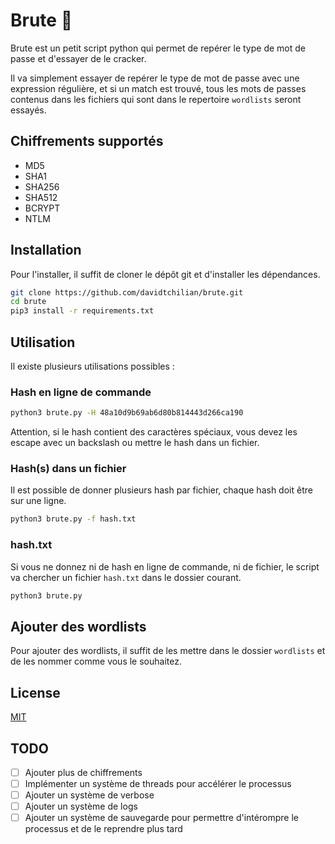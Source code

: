 # Brute 👊

Brute est un petit script python qui permet de repérer le type de mot de passe et d'essayer de le cracker.

Il va simplement essayer de repérer le type de mot de passe avec une expression régulière, et si un match est trouvé, tous les mots de passes contenus dans les fichiers qui sont dans le repertoire `wordlists` seront essayés.

## Chiffrements supportés

- MD5
- SHA1
- SHA256
- SHA512
- BCRYPT
- NTLM


## Installation

Pour l'installer, il suffit de cloner le dépôt git et d'installer les dépendances.

```bash
git clone https://github.com/davidtchilian/brute.git
cd brute
pip3 install -r requirements.txt
```

## Utilisation

Il existe plusieurs utilisations possibles : 

### Hash en ligne de commande

```bash
python3 brute.py -H 48a10d9b69ab6d80b814443d266ca190
```

Attention, si le hash contient des caractères spéciaux, vous devez les escape avec un backslash ou mettre le hash dans un fichier.

### Hash(s) dans un fichier

Il est possible de donner plusieurs hash par fichier, chaque hash doit être sur une ligne.

```bash
python3 brute.py -f hash.txt
```

### hash.txt

Si vous ne donnez ni de hash en ligne de commande, ni de fichier, le script va chercher un fichier `hash.txt` dans le dossier courant.

```bash
python3 brute.py
```

## Ajouter des wordlists

Pour ajouter des wordlists, il suffit de les mettre dans le dossier `wordlists` et de les nommer comme vous le souhaitez.


## License

[MIT](https://choosealicense.com/licenses/mit/)


## TODO

- [ ] Ajouter plus de chiffrements
- [ ] Implémenter un système de threads pour accélérer le processus
- [ ] Ajouter un système de verbose
- [ ] Ajouter un système de logs
- [ ] Ajouter un système de sauvegarde pour permettre d'intérompre le processus et de le reprendre plus tard 